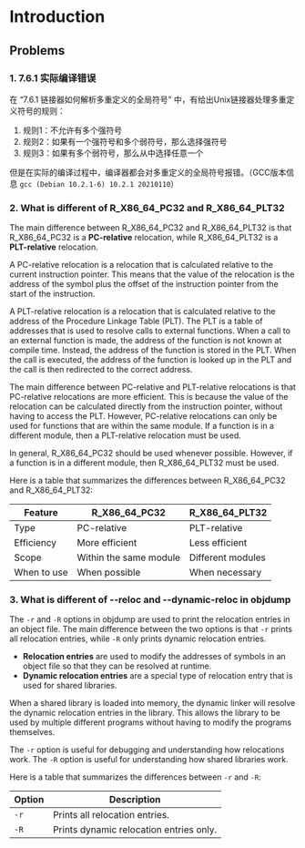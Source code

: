 Introduction
============


## Problems

### 1. 7.6.1 实际编译错误

在 “7.6.1 链接器如何解析多重定义的全局符号” 中，有给出Unix链接器处理多重定义符号的规则：

1. 规则1：不允许有多个强符号
2. 规则2：如果有一个强符号和多个弱符号，那么选择强符号
3. 规则3：如果有多个弱符号，那么从中选择任意一个

但是在实际的编译过程中，编译器都会对多重定义的全局符号报错。（GCC版本信息 `gcc (Debian 10.2.1-6) 10.2.1 20210110`）

### 2. What is different of R_X86_64_PC32 and R_X86_64_PLT32

The main difference between R_X86_64_PC32 and R_X86_64_PLT32 is that R_X86_64_PC32 is a **PC-relative** relocation, while R_X86_64_PLT32 is a **PLT-relative** relocation.

A PC-relative relocation is a relocation that is calculated relative to the current instruction pointer. This means that the value of the relocation is the address of the symbol plus the offset of the instruction pointer from the start of the instruction.

A PLT-relative relocation is a relocation that is calculated relative to the address of the Procedure Linkage Table (PLT). The PLT is a table of addresses that is used to resolve calls to external functions. When a call to an external function is made, the address of the function is not known at compile time. Instead, the address of the function is stored in the PLT. When the call is executed, the address of the function is looked up in the PLT and the call is then redirected to the correct address.

The main difference between PC-relative and PLT-relative relocations is that PC-relative relocations are more efficient. This is because the value of the relocation can be calculated directly from the instruction pointer, without having to access the PLT. However, PC-relative relocations can only be used for functions that are within the same module. If a function is in a different module, then a PLT-relative relocation must be used.

In general, R_X86_64_PC32 should be used whenever possible. However, if a function is in a different module, then R_X86_64_PLT32 must be used.

Here is a table that summarizes the differences between R_X86_64_PC32 and R_X86_64_PLT32:

| Feature | R_X86_64_PC32 | R_X86_64_PLT32 |
|---|---|---|
| Type | PC-relative | PLT-relative |
| Efficiency | More efficient | Less efficient |
| Scope | Within the same module | Different modules |
| When to use | When possible | When necessary |

### 3. What is different of --reloc and --dynamic-reloc in objdump

The `-r` and `-R` options in objdump are used to print the relocation entries in an object file. The main difference between the two options is that `-r` prints all relocation entries, while `-R` only prints dynamic relocation entries.

* **Relocation entries** are used to modify the addresses of symbols in an object file so that they can be resolved at runtime.
* **Dynamic relocation entries** are a special type of relocation entry that is used for shared libraries.

When a shared library is loaded into memory, the dynamic linker will resolve the dynamic relocation entries in the library. This allows the library to be used by multiple different programs without having to modify the programs themselves.

The `-r` option is useful for debugging and understanding how relocations work. The `-R` option is useful for understanding how shared libraries work.

Here is a table that summarizes the differences between `-r` and `-R`:

| Option | Description |
|---|---|
| `-r` | Prints all relocation entries. |
| `-R` | Prints dynamic relocation entries only. |
